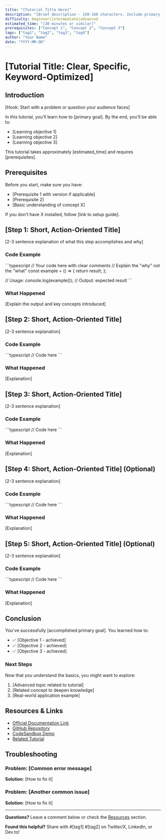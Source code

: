 ```yaml
---
title: "[Tutorial Title Here]"
description: "[Brief description - 150-160 characters. Include primary keyword for SEO]"
difficulty: beginner|intermediate|advanced
estimated_time: "[30 minutes or similar]"
prerequisites: ["Concept 1", "Concept 2", "Concept 3"]
tags: ["tag1", "tag2", "tag3", "tag4"]
author: "Your Name"
date: "YYYY-MM-DD"
---
```


# [Tutorial Title: Clear, Specific, Keyword-Optimized]

## Introduction

[Hook: Start with a problem or question your audience faces]

In this tutorial, you'll learn how to [primary goal]. By the end, you'll be able to:
- [Learning objective 1]
- [Learning objective 2]
- [Learning objective 3]

This tutorial takes approximately [estimated_time] and requires [prerequisites].

## Prerequisites

Before you start, make sure you have:
- [Prerequisite 1 with version if applicable]
- [Prerequisite 2]
- [Basic understanding of concept X]

If you don't have X installed, follow [link to setup guide].

## [Step 1: Short, Action-Oriented Title]

[2-3 sentence explanation of what this step accomplishes and why]

### Code Example

\`\`\`typescript
// Your code here with clear comments
// Explain the "why" not the "what"
const example = () => {
  return result;
};

// Usage:
console.log(example());
// Output: expected result
\`\`\`

### What Happened

[Explain the output and key concepts introduced]

## [Step 2: Short, Action-Oriented Title]

[2-3 sentence explanation]

### Code Example

\`\`\`typescript
// Code here
\`\`\`

### What Happened

[Explanation]

## [Step 3: Short, Action-Oriented Title]

[2-3 sentence explanation]

### Code Example

\`\`\`typescript
// Code here
\`\`\`

### What Happened

[Explanation]

## [Step 4: Short, Action-Oriented Title] (Optional)

[2-3 sentence explanation]

### Code Example

\`\`\`typescript
// Code here
\`\`\`

### What Happened

[Explanation]

## [Step 5: Short, Action-Oriented Title] (Optional)

[2-3 sentence explanation]

### Code Example

\`\`\`typescript
// Code here
\`\`\`

### What Happened

[Explanation]

## Conclusion

You've successfully [accomplished primary goal]. You learned how to:
- ✅ [Objective 1 - achieved]
- ✅ [Objective 2 - achieved]
- ✅ [Objective 3 - achieved]

### Next Steps

Now that you understand the basics, you might want to explore:
1. [Advanced topic related to tutorial]
2. [Related concept to deepen knowledge]
3. [Real-world application example]

## Resources & Links

- [Official Documentation Link](https://example.com)
- [GitHub Repository](https://github.com/example/repo)
- [CodeSandbox Demo](https://codesandbox.io/example)
- [Related Tutorial](./related-tutorial.md)

## Troubleshooting

### Problem: [Common error message]

**Solution**: [How to fix it]

### Problem: [Another common issue]

**Solution**: [How to fix it]

---

**Questions?** Leave a comment below or check the [Resources](#resources--links) section.

**Found this helpful?** Share with #[tag1] #[tag2] on Twitter/X, LinkedIn, or Dev.to!
